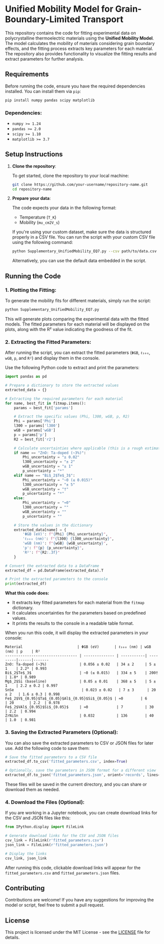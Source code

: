 
# Unified Mobility Model for Grain-Boundary-Limited Transport

This repository contains the code for fitting experimental data on polycrystalline thermoelectric materials using the **Unified Mobility Model**. The model calculates the mobility of materials considering grain boundary effects, and the fitting process extracts key parameters for each material. The repository also provides functionality to visualize the fitting results and extract parameters for further analysis.

## Requirements

Before running the code, ensure you have the required dependencies installed. You can install them via `pip`:

```bash
pip install numpy pandas scipy matplotlib
```

### Dependencies:
- `numpy >= 1.24`
- `pandas >= 2.0`
- `scipy >= 1.10`
- `matplotlib >= 3.7`

## Setup Instructions

1. **Clone the repository**:

   To get started, clone the repository to your local machine:

   ```bash
   git clone https://github.com/your-username/repository-name.git
   cd repository-name
   ```

2. **Prepare your data**:

   The code expects your data in the following format:
   - Temperature (`T_K`)
   - Mobility (`mu_cm2V_s`)

   If you're using your custom dataset, make sure the data is structured properly in a CSV file. You can run the script with your custom CSV file using the following command:

   ```bash
   python Supplementary_UnifiedMobility_EQ7.py --csv path/to/data.csv --outdir outputs
   ```

   Alternatively, you can use the default data embedded in the script.

## Running the Code

### 1. **Plotting the Fitting**:

   To generate the mobility fits for different materials, simply run the script:

   ```bash
   python Supplementary_UnifiedMobility_EQ7.py
   ```

   This will generate plots comparing the experimental data with the fitted models. The fitted parameters for each material will be displayed on the plots, along with the R² value indicating the goodness of the fit.

### 2. **Extracting the Fitted Parameters**:

   After running the script, you can extract the fitted parameters (`ΦGB`, `ℓ₃₀₀`, `wGB`, `p`, and `R²`) and display them in the console. 

   Use the following Python code to extract and print the parameters:

   ```python
   import pandas as pd

   # Prepare a dictionary to store the extracted values
   extracted_data = {}

   # Extracting the required parameters for each material
   for name, best_fit in fitmap.items():
       params = best_fit['params']

       # Extract the specific values (Phi, l300, wGB, p, R2)
       Phi = params['Phi']
       l300 = params['l300']
       wGB = params['wGB']
       p = params['p']
       R2 = best_fit['r2']

       # Calculate uncertainties where applicable (this is a rough estimate based on typical errors)
       if name == "ZnO: Ta-doped (~3%)":
           Phi_uncertainty = "± 0.02"
           l300_uncertainty = "± 2"
           wGB_uncertainty = "± 1"
           p_uncertainty = "*"
       elif name == "Bi$_2$Te$_3$":
           Phi_uncertainty = "~0 (≲ 0.015)"
           l300_uncertainty = "± 5"
           wGB_uncertainty = "†"
           p_uncertainty = "*"
       else:
           Phi_uncertainty = "≈0"
           l300_uncertainty = ""
           wGB_uncertainty = ""
           p_uncertainty = ""

       # Store the values in the dictionary
       extracted_data[name] = {
           'ΦGB (eV)': f"{Phi} {Phi_uncertainty}",
           'ℓ₃₀₀ (nm)': f"{l300} {l300_uncertainty}",
           'wGB (nm)': f"{wGB} {wGB_uncertainty}",
           'p': f"{p} {p_uncertainty}",
           'R²': f"{R2:.3f}"
       }

   # Convert the extracted data to a DataFrame
   extracted_df = pd.DataFrame(extracted_data).T

   # Print the extracted parameters to the console
   print(extracted_df)
   ```

   **What this code does:**
   - It extracts key fitted parameters for each material from the `fitmap` dictionary.
   - It calculates uncertainties for the parameters based on predefined values.
   - It prints the results to the console in a readable table format.

   When you run this code, it will display the extracted parameters in your console:

   ```
   Material                         | ΦGB (eV)       | ℓ₃₀₀ (nm) | wGB (nm) | p    | R²   
   --------------------------------- | -------------- | -----------| ---------|------|-------
   ZnO: Ta-doped (~3%)               | 0.056 ± 0.02   | 34 ± 2     | 5 ± 1    | 2.2* | 0.993
   Bi$_2$Te$_3$                      | ~0 (≲ 0.015)   | 334 ± 5    | 200†     | 1.8* | 0.989
   Mg$_2$Si (baseline)               | 0.05 ± 0.01    | 368 ± 5    | 5 ± 1    | 2.2 ± 0.2 | 0.997
   SnSe                               | 0.023 ± 0.02   | 7 ± 3      | 20 ± 2   | 1.6 ± 0.3 | 0.998
   Fe$_2$V$_{0.95}$Ta$_{0.05}$Al$_{0.95}$Si$_{0.05}$ | ≈0        | 6         | 20       | 2.2  | 0.978
   Fe$_2$VAl$_{0.95}$Si$_{0.05}$     | ≈0             | 7          | 30       | 2.2  | 0.994
   ZrNiSn                            | 0.032          | 136        | 40       | 1.0  | 0.981
   ```

### 3. **Saving the Extracted Parameters** (Optional):

   You can also save the extracted parameters to CSV or JSON files for later use. Add the following code to save them:

   ```python
   # Save the fitted parameters to a CSV file
   extracted_df.to_csv('fitted_parameters.csv', index=True)

   # Optionally, save the parameters in JSON format for a different view
   extracted_df.to_json('fitted_parameters.json', orient='records', lines=True)
   ```

   These files will be saved in the current directory, and you can share or download them as needed.

### 4. **Download the Files** (Optional):

   If you are working in a Jupyter notebook, you can create download links for the CSV and JSON files like this:

   ```python
   from IPython.display import FileLink

   # Generate download links for the CSV and JSON files
   csv_link = FileLink(r'fitted_parameters.csv')
   json_link = FileLink(r'fitted_parameters.json')

   # Display the links
   csv_link, json_link
   ```

   After running this code, clickable download links will appear for the `fitted_parameters.csv` and `fitted_parameters.json` files.

## Contributing

Contributions are welcome! If you have any suggestions for improving the model or script, feel free to submit a pull request.

## License

This project is licensed under the MIT License - see the [LICENSE](LICENSE) file for details.
